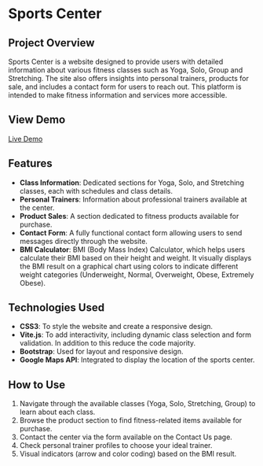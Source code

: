 # Sports Center

## Project Overview
Sports Center is a website designed to provide users with detailed information about various fitness classes such as Yoga, Solo, Group and Stretching. The site also offers insights into personal trainers, products for sale, and includes a contact form for users to reach out. This platform is intended to make fitness information and services more accessible.
## View Demo
[Live Demo](https://sports-center-reactive.vercel.app/)

## Features
- **Class Information**: Dedicated sections for Yoga, Solo, and Stretching classes, each with schedules and class details.
- **Personal Trainers**: Information about professional trainers available at the center.
- **Product Sales**: A section dedicated to fitness products available for purchase.
- **Contact Form**: A fully functional contact form allowing users to send messages directly through the website.
- **BMI Calculator**: BMI (Body Mass Index) Calculator, which helps users calculate their BMI based on their height and weight. It visually displays the BMI result on a graphical chart using colors to indicate different weight categories (Underweight, Normal, Overweight, Obese, Extremely Obese).

## Technologies Used
- **CSS3**: To style the website and create a responsive design.
- **Vite.js**: To add interactivity, including dynamic class selection and form validation. In addition to this reduce the code majority.
- **Bootstrap**: Used for layout and responsive design.
- **Google Maps API**: Integrated to display the location of the sports center.
  
## How to Use
1. Navigate through the available classes (Yoga, Solo, Stretching, Group) to learn about each class.
2. Browse the product section to find fitness-related items available for purchase.
3. Contact the center via the form available on the Contact Us page.
4. Check personal trainer profiles to choose your ideal trainer.
5. Visual indicators (arrow and color coding) based on the BMI result.